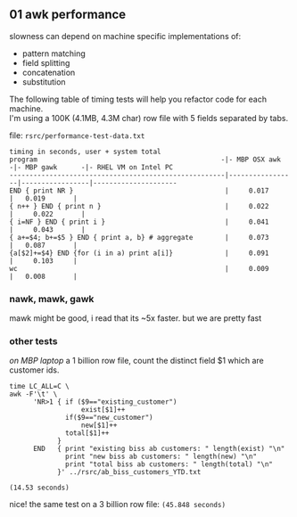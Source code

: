 ## 01 awk performance
slowness can depend on machine specific implementations of:

- pattern matching
- field splitting
- concatenation
- substitution

The following table of timing tests will help you refactor code for each machine.  
I'm using a 100K (4.1MB, 4.3M char) row file with 5 fields separated by tabs.

file: `rsrc/performance-test-data.txt`

```
timing in seconds, user + system total
program                                              -|- MBP OSX awk   -|- MBP gawk      -|- RHEL VM on Intel PC
------------------------------------------------------|-----------------|-----------------|---------------------
END { print NR }                                      |     0.017		|  	0.019       | 
{ n++ } END { print n }                               |     0.022		|     0.022       |
{ i=NF } END { print i }                              |     0.041		|     0.043       |
{ a+=$4; b+=$5 } END { print a, b} # aggregate        |     0.073		| 	0.087		|
{a[$2]+=$4} END {for (i in a) print a[i]}             |     0.091		|     0.103		|
wc                                                    |     0.009		|	0.008		|
```


### nawk, mawk, gawk
mawk might be good, i read that its ~5x faster. but we are pretty fast

### other tests
*on MBP laptop*
a 1 billion row file, count the distinct field $1 which are customer ids.
```
time LC_ALL=C \
awk -F'\t' \
      'NR>1 { if ($9=="existing_customer")
                  exist[$1]++
              if($9=="new_customer")
                  new[$1]++
              total[$1]++
            }
      END   { print "existing biss ab customers: " length(exist) "\n"
              print "new biss ab customers: " length(new) "\n"
              print "total biss ab customers: " length(total) "\n"
            }' ../rsrc/ab_biss_customers_YTD.txt

(14.53 seconds)
```

nice!
the same test on a 3 billion row file:
`(45.848 seconds)`



